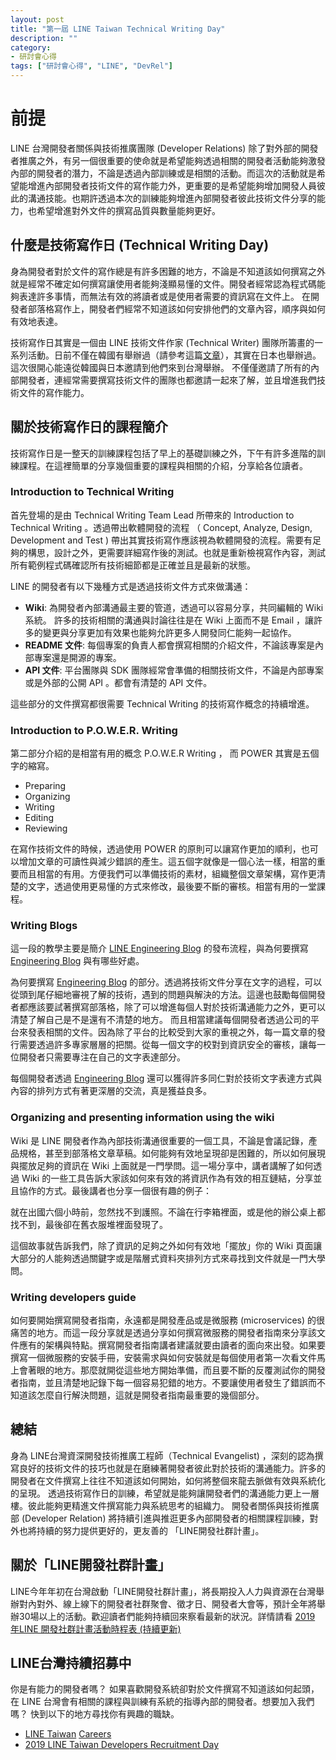 ```yaml
---
layout: post
title: "第一屆 LINE Taiwan Technical Writing Day"
description: ""
category: 
- 研討會心得
tags: ["研討會心得", "LINE", "DevRel"]
---
```





# 前提

LINE 台灣開發者關係與技術推廣團隊 (Developer Relations) 除了對外部的開發者推廣之外，有另一個很重要的使命就是希望能夠透過相關的開發者活動能夠激發內部的開發者的潛力，不論是透過內部訓練或是相關的活動。而這次的活動就是希望能增進內部開發者技術文件的寫作能力外，更重要的是希望能夠增加開發人員彼此的溝通技能。也期許透過本次的訓練能夠增進內部開發者彼此技術文件分享的能力，也希望增進對外文件的撰寫品質與數量能夠更好。

## 什麼是技術寫作日 (Technical Writing Day)

身為開發者對於文件的寫作總是有許多困難的地方，不論是不知道該如何撰寫之外就是經常不確定如何撰寫讓使用者能夠淺顯易懂的文件。開發者經常認為程式碼能夠表達許多事情，而無法有效的將讀者或是使用者需要的資訊寫在文件上。 在開發者部落格寫作上，開發者們經常不知道該如何安排他們的文章內容，順序與如何有效地表達。 

技術寫作日其實是一個由 LINE 技術文件作家 (Technical Writer) 團隊所籌畫的一系列活動。日前不僅在韓國有舉辦過（請參考這篇[文章](https://engineering.linecorp.com/ko/blog/technical-writing-day/)），其實在日本也舉辦過。這次很開心能遠從韓國與日本邀請到他們來到台灣舉辦。 不僅僅邀請了所有的內部開發者，連經常需要撰寫技術文件的團隊也都邀請一起來了解，並且增進我們技術文件的寫作能力。 



## 關於技術寫作日的課程簡介

技術寫作日是一整天的訓練課程包括了早上的基礎訓練之外，下午有許多進階的訓練課程。在這裡簡單的分享幾個重要的課程與相關的介紹，分享給各位讀者。

### **Introduction to Technical Writing**



首先登場的是由 Technical Writing Team Lead 所帶來的 Introduction to Technical Writing 。透過帶出軟體開發的流程 （ Concept, Analyze, Design, Development and Test ) 帶出其實技術寫作應該視為軟體開發的流程。需要有足夠的構思，設計之外，更需要詳細寫作後的測試。也就是重新檢視寫作內容，測試所有範例程式碼確認所有技術細節都是正確並且是最新的狀態。

LINE 的開發者有以下幾種方式是透過技術文件方式來做溝通：

- **Wiki**: 為開發者內部溝通最主要的管道，透過可以容易分享，共同編輯的 Wiki 系統。 許多的技術相關的溝通與討論往往是在 Wiki 上面而不是 Email ，讓許多的變更與分享更加有效果也能夠允許更多人開發同仁能夠一起協作。
- **README 文件**: 每個專案的負責人都會撰寫相關的介紹文件，不論該專案是內部專案還是開源的專案。
- **API 文件**: 平台團隊與 SDK 團隊經常會準備的相關技術文件，不論是內部專案或是外部的公開 API 。都會有清楚的 API 文件。

這些部分的文件撰寫都很需要 Technical Writing 的技術寫作概念的持續增進。

### **Introduction to P.O.W.E.R. Writing**



第二部分介紹的是相當有用的概念 P.O.W.E.R Writing ， 而 POWER 其實是五個字的縮寫。

- Preparing
- Organizing
- Writing
- Editing
- Reviewing

在寫作技術文件的時候，透過使用 POWER 的原則可以讓寫作更加的順利，也可以增加文章的可讀性與減少錯誤的產生。這五個字就像是一個心法一樣，相當的重要而且相當的有用。方便我們可以準備技術的素材，組織整個文章架構，寫作更清楚的文字，透過使用更易懂的方式來修改，最後要不斷的審核。相當有用的一堂課程。

### **Writing Blogs** 

這一段的教學主要是簡介 [LINE Engineering Blog](https://engineering.linecorp.com/zh-hant/blog/) 的發布流程，與為何要撰寫 [Engineering Blog](https://engineering.linecorp.com/zh-hant/blog/) 與有哪些好處。 

為何要撰寫 [Engineering Blog](https://engineering.linecorp.com/zh-hant/blog/) 的部分。透過將技術文件分享在文字的過程，可以從頭到尾仔細地審視了解的技術，遇到的問題與解決的方法。這邊也鼓勵每個開發者都應該要試著撰寫部落格，除了可以增進每個人對於技術溝通能力之外，更可以清楚了解自己是不是還有不清楚的地方。 而且相當建議每個開發者透過公司的平台來發表相關的文件。因為除了平台的比較受到大家的重視之外，每一篇文章的發行需要透過許多專家層層的把關。從每一個文字的校對到資訊安全的審核，讓每一位開發者只需要專注在自己的文字表達部分。

每個開發者透過 [Engineering Blog](https://engineering.linecorp.com/zh-hant/blog/) 還可以獲得許多同仁對於技術文字表達方式與內容的排列方式有著更深層的交流，真是獲益良多。

### **Organizing and presenting information using the wiki**



Wiki 是 LINE 開發者作為內部技術溝通很重要的一個工具，不論是會議記錄，產品規格，甚至到部落格文章草稿。如何能夠有效地呈現卻是困難的，所以如何展現與擺放足夠的資訊在 Wiki 上面就是一門學問。這一場分享中，講者講解了如何透過 Wiki 的一些工具告訴大家該如何來有效的將資訊作為有效的相互鏈結，分享並且協作的方式。最後講者也分享一個很有趣的例子：

就在出國六個小時前，忽然找不到護照。不論在行李箱裡面，或是他的辦公桌上都找不到，最後卻在舊衣服堆裡面發現了。

這個故事就告訴我們，除了資訊的足夠之外如何有效地「擺放」你的 Wiki 頁面讓大部分的人能夠透過關鍵字或是階層式資料夾排列方式來尋找到文件就是一門大學問。

### **Writing developers guide**

如何要開始撰寫開發者指南，永遠都是開發產品或是微服務 (microservices) 的很痛苦的地方。而這一段分享就是透過分享如何撰寫微服務的開發者指南來分享該文件應有的架構與特點。撰寫開發者指南講者建議就要由讀者的面向來出發。如果要撰寫一個微服務的安裝手冊，安裝需求與如何安裝就是每個使用者第一次看文件馬上會著眼的地方。那麼就開從這些地方開始準備，而且要不斷的反覆測試你的開發者指南，並且清楚地記錄下每一個容易犯錯的地方。不要讓使用者發生了錯誤而不知道該怎麼自行解決問題，這就是開發者指南最重要的幾個部分。

## 總結

身為 LINE台灣資深開發技術推廣工程師（Technical Evangelist) ，深刻的認為撰寫良好的技術文件的技巧也就是在磨練著開發者彼此對於技術的溝通能力。許多的開發者在文件撰寫上往往不知道該如何開始，如何將整個來龍去脈做有效與系統化的呈現。 透過技術寫作日的訓練，希望就是能夠讓開發者們的溝通能力更上一層樓。彼此能夠更精進文件撰寫能力與系統思考的組織力。 開發者關係與技術推廣部 (Developer Relation) 將持續引進與推逛更多內部開發者的相關課程訓練，對外也將持續的努力提供更好的，更友善的 「LINE開發社群計畫」。

## 關於「LINE開發社群計畫」

LINE今年年初在台灣啟動「LINE開發社群計畫」，將長期投入人力與資源在台灣舉辦對內對外、線上線下的開發者社群聚會、徵才日、開發者大會等，預計全年將舉辦30場以上的活動。歡迎讀者們能夠持續回來察看最新的狀況。詳情請看 [2019 年LINE 開發社群計畫活動時程表 (持續更新)](https://engineering.linecorp.com/zh-hant/blog/line-taiwan-developer-relations-2019-plan/)

## LINE台灣持續招募中

你是有能力的開發者嗎？ 如果喜歡開發系統卻對於文件撰寫不知道該如何起頭，在 LINE 台灣會有相關的課程與訓練有系統的指導內部的開發者。想要加入我們嗎？ 快到以下的地方尋找你有興趣的職缺。

- [LINE ](https://career.linecorp.com/linecorp/career/list?classId=228&locationCd=TW)[Taiwan](https://career.linecorp.com/linecorp/career/list?classId=228&locationCd=TW) [Careers](https://career.linecorp.com/linecorp/career/list?classId=228&locationCd=TW)
- [2019 LINE Taiwan Developers Recruitment Day](https://engineering.linecorp.com/zh-hant/blog/2019-line-taiwan-technical-recruitment-day/)